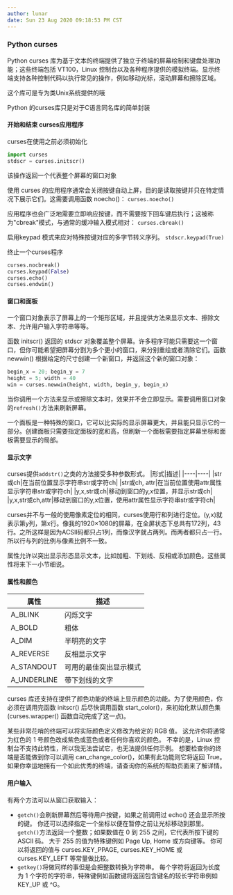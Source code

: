 ```yaml
---
author: lunar
date: Sun 23 Aug 2020 09:18:53 PM CST
---
```


### Python curses

Python curses 库为基于文本的终端提供了独立于终端的屏幕绘制和键盘处理功能；这些终端包括 VT100，Linux 控制台以及各种程序提供的模拟终端。显示终端支持各种控制代码以执行常见的操作，例如移动光标，滚动屏幕和擦除区域。

这个库可是专为类Unix系统提供的哦

Python 的curses库只是对于C语言同名库的简单封装

#### 开始和结束 curses应用程序

curses在使用之前必须初始化
```python
import curses
stdscr = curses.initscr()
```

该操作返回一个代表整个屏幕的窗口对象

使用 curses 的应用程序通常会关闭按键自动上屏，目的是读取按键并只在特定情况下展示它们。这需要调用函数 noecho()：
`curses.noecho()`

应用程序也会广泛地需要立即响应按键，而不需要按下回车键后执行；这被称为"cbreak"模式，与通常的缓冲输入模式相对：
`curses.cbreak()`

启用keypad 模式来应对特殊按键对应的多字节转义序列。
`stdscr.keypad(True)`

终止一个curses程序
```python
curses.nocbreak()
curses.keypad(False)
curses.echo()
curses.endwin()
```

#### 窗口和面板

一个窗口对象表示了屏幕上的一个矩形区域，并且提供方法来显示文本、擦除文本、允许用户输入字符串等等。

函数 initscr() 返回的 stdscr 对象覆盖整个屏幕。许多程序可能只需要这一个窗口，但你可能希望把屏幕分割为多个更小的窗口，来分别重绘或者清除它们。函数 newwin() 根据给定的尺寸创建一个新窗口，并返回这个新的窗口对象：
```python
begin_x = 20; begin_y = 7
height = 5; width = 40
win = curses.newwin(height, width, begin_y, begin_x)
```

当你调用一个方法来显示或擦除文本时，效果并不会立即显示。需要调用窗口对象的`refresh()`方法来刷新屏幕。

一个面板是一种特殊的窗口，它可以比实际的显示屏幕更大，并且能只显示它的一部分。创建面板只需要指定面板的宽和高，但刷新一个面板需要指定屏幕坐标和面板需要显示的局部。

#### 显示文字

curses提供`addstr()`之类的方法接受多种参数形式。
|形式|描述|
|----|----|
|str或ch|在当前位置显示字符串str或字符ch|
|str或ch, attr|在当前位置使用attr属性显示字符串str或字符ch|
|y,x,str或ch|移动到窗口的y,x位置，并显示str或ch|
|y,x,str或ch,attr|移动到窗口的y,x位置，使用attr属性显示字符串str或字符ch|

curses并不与一般的使用像素定位的相同，curses使用行和列进行定位。(y,x)就表示第y列，第x行。像我的1920×1080的屏幕，在全屏状态下总共有172列，43行。之所这样是因为ACSII码都只占1列，而像汉字就占两列。而两者都只占一行。所以行与列的比例与像素比例不一致。

属性允许以突出显示形态显示文本，比如加粗、下划线、反相或添加颜色。这些属性将来下一小节细说。

#### 属性和颜色

|属性|描述|
|----|----|
|A_BLINK|闪烁文字|
|A_BOLD|粗体|
|A_DIM|半明亮的文字|
|A_REVERSE|反相显示文字|
|A_STANDOUT|可用的最佳突出显示模式|
|A_UNDERLINE|带下划线的文字|

curses 库还支持在提供了颜色功能的终端上显示颜色的功能。为了使用颜色，你必须在调用完函数 initscr() 后尽快调用函数 start_color()，来初始化默认颜色集 (curses.wrapper() 函数自动完成了这一点)。 

某些非常花哨的终端可以将实际颜色定义修改为给定的 RGB 值。 这允许你将通常为红色的 1 号颜色改成紫色或蓝色或者任何你喜欢的颜色。 不幸的是，Linux 控制台不支持此特性，所以我无法尝试它，也无法提供任何示例。 想要检查你的终端是否能做到你可以调用 can_change_color()，如果有此功能则它将返回 True。 如果你幸运地拥有一个如此优秀的终端，请查询你的系统的帮助页面来了解详情。

#### 用户输入

有两个方法可以从窗口获取输入：
- `getch()`会刷新屏幕然后等待用户按键，如果之前调用过 echo() 还会显示所按的键。 你还可以选择指定一个坐标以便在暂停之前让光标移动到那里。
`getch()`方法返回一个整数；如果数值在 0 到 255 之间，它代表所按下键的 ASCII 码。 大于 255 的值为特殊键例如 Page Up, Home 或方向键等。 你可以将返回的值与 curses.KEY_PPAGE, curses.KEY_HOME 或 curses.KEY_LEFT 等常量做比较。
- `getkey()`将做同样的事但是会把整数转换为字符串。 每个字符将返回为长度为 1 个字符的字符串，特殊键例如函数键将返回包含键名的较长字符串例如 KEY_UP 或 ^G。


